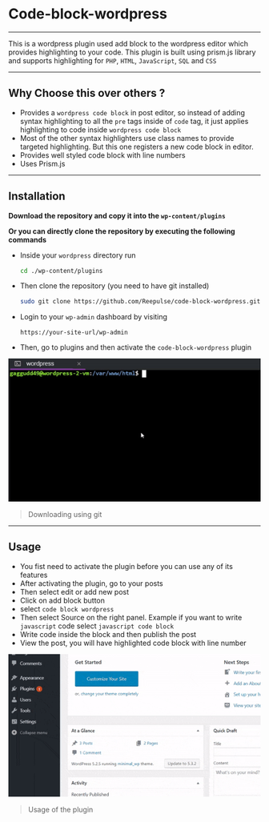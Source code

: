 # Code-block-wordpress

---

This is a wordpress plugin used add block to the wordpress editor which provides highlighting to your code. This plugin is built using prism.js library and supports highlighting for `PHP`, `HTML`, `JavaScript`, `SQL` and `CSS`

---

## Why Choose this over others ? 

- Provides a `wordpress code block` in post editor, so instead of adding syntax highlighting to all the `pre` tags inside of `code` tag, it just applies highlighting to code inside `wordpress code block`
- Most of the other syntax highlighters use class names to provide targeted highlighting. But this one registers a new code block in editor.
- Provides well styled code block with line numbers
- Uses Prism.js

---

## Installation

**Download the repository and copy it into the `wp-content/plugins`** 

**Or you can directly clone the repository by executing the following commands** 

- Inside your `wordpress` directory run

  ```bash
  cd ./wp-content/plugins
  ```

- Then clone the repository (you need to have git installed)

  ```bash
  sudo git clone https://github.com/Reepulse/code-block-wordpress.git
  ```

- Login to your `wp-admin` dashboard by visiting 

  ```
  https://your-site-url/wp-admin
  ```

- Then, go to plugins and then activate the `code-block-wordpress` plugin

![downloading](./readme-files/downloading.gif)

> Downloading using git

---

## Usage

- You fist need to activate the plugin before you can use any of its features
- After activating the plugin, go to your posts
- Then select edit or add new post
- Click on add block button
- select `code block wordpress`
- Then select Source on the right panel. Example if you want to write `javascript` code  select `javascript code block`
- Write code inside the block and then publish the post
- View the post, you will have highlighted code block with line number

![usage](./readme-files/usage.gif)

> Usage of the plugin



